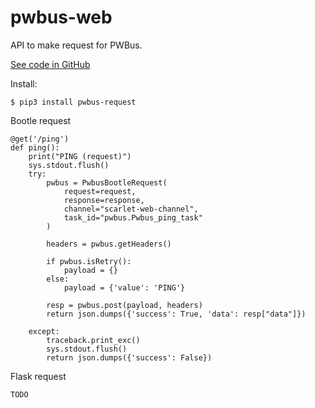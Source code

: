 # pwbus-web

API to make request for PWBus.

[See code in GitHub](https://github.com/fszostak/pwbus-request)

Install:

```
$ pip3 install pwbus-request
```

Bootle request
```
@get('/ping')
def ping():
    print("PING (request)")
    sys.stdout.flush()
    try:
        pwbus = PwbusBootleRequest(
            request=request,
            response=response,
            channel="scarlet-web-channel", 
            task_id="pwbus.Pwbus_ping_task"
        )
        
        headers = pwbus.getHeaders()
        
        if pwbus.isRetry():
            payload = {}
        else:
            payload = {'value': 'PING'}
 
        resp = pwbus.post(payload, headers)
        return json.dumps({'success': True, 'data': resp["data"]})

    except:
        traceback.print_exc()
        sys.stdout.flush()
        return json.dumps({'success': False})
```

Flask request
```
TODO
```
